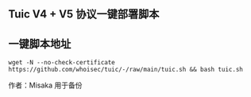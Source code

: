 ## Tuic V4 + V5 协议一键部署脚本

## 一键脚本地址

```shell
wget -N --no-check-certificate https://github.com/whoisec/tuic/-/raw/main/tuic.sh && bash tuic.sh
```

作者：Misaka 用于备份
